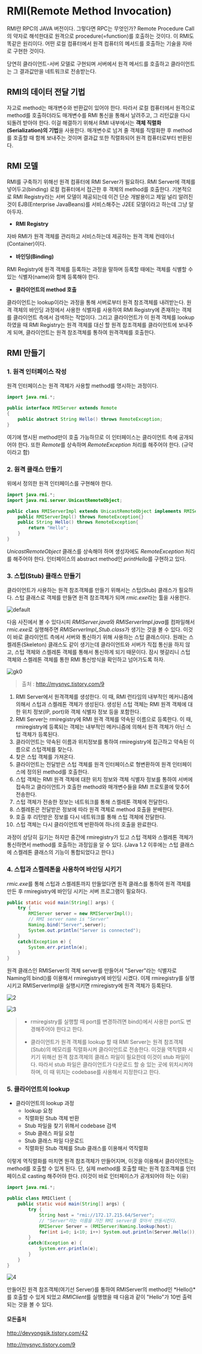 # RMI(Remote Method Invocation)

RMI란 RPC의 JAVA 버전이다. 그렇다면 RPC는 무엇인가? Remote Procedure Call의 약자로 해석한대로 원격으로 procedure(=function)를 호출하는 것이다. 이 RMI도 똑같은 원리이다. 어떤 로컬 컴퓨터에서 원격 컴퓨터의 메서드를 호출하는 기술을 자바로 구현한 것이다.

당연히 클라이언트-서버 모델로 구현되며 서버에서 원격 메서드를 호출하고 클라이언트는 그 결과값만을 네트워크로 전송받는다.

## RMI의 데이터 전달 기법

자고로 method는 매개변수와 반환값이 있어야 한다. 따라서 로컬 컴퓨터에서 원격으로 method를 호출하더라도 매개변수를 RMI 통신을 통해서 날려주고, 그 리턴값을 다시 되돌려 받아야 한다. 이걸 해결하기 위해서 RMI 내부에서는 **객체 직렬화(Serialization)의 기법**을 사용한다. 매개변수로 넘겨 줄 객체를 직렬화한 후 method를 호출할 때 함께 보내주는 것이며 결과값 또한 직렬화되어 원격 컴퓨터로부터 반환된다.



## RMI 모델

RMI를 구축하기 위해선 원격 컴퓨터에 RMI Server가 필요하다. RMI Server에 객체를 넣어두고(binding) 로컬 컴퓨터에서 접근한 후 객체의 method를 호출한다. 기본적으로 RMI Registry라는 서버 모델이 제공되는데 이건 단순 개발용이고 제일 널리 알려진 것이 EJB(Enterprise JavaBeans)를 서비스해주는 J2EE 모델이라고 하는데 그냥 알아두자.

* **RMI Registry**

자바 RMI가 원격 객체를 관리하고 서비스하는데 제공하는 원격 객체 컨테이너(Container)이다.

* **바인딩(Binding)**

RMI Registry에 원격 객체를 등록하는 과정을 말하며 등록할 때에는 객체를 식별할 수 있는 식별자(name)와 함께 등록해야 한다. 

* **클라이언트의 method 호출**

클라이언트는 lookup이라는 과정을 통해 서버로부터 원격 참조객체를 내려받는다. 원격 객체의 바인딩 과정에서 사용한 식별자를 사용하여 RMI Registry에 존재하는 객체를 클라이언트 측에서 검색하는 작업이다. 그리고 클라이언트가 이 원격 객체를 lookup 하였을 때 RMI Registry는 원격 객체를 대신 할 원격 참조객체를 클라이언트에 보내주게 되며, 클라이언트는 원격 참조객체를 통하여 원격객체를 호출한다.



## RMI 만들기

### 1. 원격 인터페이스 작성

원격 인터페이스는 원격 객체가 사용할 method를 명시하는 과정이다.

```java
import java.rmi.*;

public interface RMIServer extends Remote
{
	public abstract String Hello() throws RemoteException;
}
```

여기에 명시된 method만이 호출 가능하므로 이 인터페이스는 클라이언트 측에 공개되어야 한다. 또한 *Remote*를 상속하며 *RemoteException* 처리를 해주어야 한다. (규약이라고 함)

### 2. 원격 클래스 만들기

위에서 정의한 원격 인터페이스를 구현해야 한다.

```java
import java.rmi.*;
import java.rmi.server.UnicastRemoteObject;

public class RMIServerImpl extends UnicastRemoteObject implements RMIServer{
	public RMIServerImpl() throws RemoteException{}
	public String Hello() throws RemoteException{
		return "Hello";
	}
}
```

*UnicastRemoteObject* 클래스를 상속해야 하며 생성자에도 *RemoteException* 처리를 해주어야 한다. 인터페이스의 abstract method인 *printHello*를 구현하고 있다.

### 3. 스텁(Stub) 클래스 만들기

클라이언트가 사용하는 원격 참조객체를 만들기 위해서는 스텁(Stub) 클래스가 필요하다. 스텁 클래스로 객체를 만들면 원격 참조객체가 되며 *rmic.exe*라는 툴을 사용한다.

![default](https://user-images.githubusercontent.com/35518072/38370184-77302014-3924-11e8-879d-2d64eeb73729.PNG)

다음 사진에서 볼 수 있다시피 *RMIServer.java*와 *RMIServerImpl.java*를 컴파일해서 *rmic.exe*로 실행해주면 *RMIServerImpl_Stub.class*가 생기는 것을 볼 수 있다. 이것이 바로 클라이언트 측에서 서버와 통신하기 위해 사용하는 스텁 클래스이다. 원래는 스켈레톤(Skeleton) 클래스도 같이 생기는데 클라이언트와 서버가 직접 통신을 하지 않고, 스텁 객체와 스켈레톤 객체를 통해서 통신하게 되기 때문이다. 잠시 헷갈리니 스텁 객체와 스켈레톤 객체를 통한 RMI 통신방식을 확인하고 넘어가도록 하자.

![gk0](https://user-images.githubusercontent.com/35518072/38370604-74d41a22-3925-11e8-8ec6-af1486d5f7f8.gif)

> 출처 : http://mysnyc.tistory.com/9

1. RMI Server에서 원격객체를 생성한다. 이 때, RMI 런타임의 내부적인 메커니즘에 의해서 스텁과 스켈레톤 객체가 생성된다. 생성된 스텁 객체는 RMI 원격 객체에 대한 위치 정보(IP, port)와 객체 식별자 정보 등을 포함한다.
2. RMI Server는 rmiregistry에 RMI 원격 객체를 약속된 이름으로 등록한다. 이 때, rmiregistry에 등록되는 객체는 내부적인 메커니즘에 의해서 원격 객체가 아닌 스텁 객체가 등록된다.
3. 클라이언트는 약속된 이름과 위치정보를 통하여 rmiregistry에 접근하고 약속된 이름으로 스텁객체를 찾는다.
4. 찾은 스텁 객체를 가져온다.
5. 클라이언트는 전달받은 스텁 객체를 원격 인터페이스로 형변환하여 원격 인터페이스에 정의된 method를 호출한다.
6. 스텁 객체는 RMI 원격 객체에 대한 위치 정보와 객체 식별자 정보를 통하여 서버에 접속하고 클라이언트가 호출한 method와 매개변수들을 RMI 프로토콜에 맞추어 전송한다.
7. 스텁 객체가 전송한 정보는 네트워크를 통해 스켈레톤 객체에 전달한다.
8. 스켈레톤은 전달받은 정보에 따라 원격 객체로 method 호출을 분배한다.
9. 호출 후 리턴받은 정보를 다시 네트워크를 통해 스텁 객체에 전달한다.
10. 스텁 객체는 다시 클라이언트엑 반환하여 하나의 호출을 완료한다.

과정이 상당히 길기는 하지만 중간에 rmiregistry가 있고 스텁 객체와 스켈레톤 객체가 통신하면서 method를 호출하는 과정임을 알 수 있다. (Java 1.2 이후에는 스텁 클래스에 스켈레톤 클래스의 기능이 통합되었다고 한다.)

### 4. 스텁과 스켈레톤을 사용하여 바인딩 시키기

*rmic.exe*를 통해 스텁과 스켈레톤까지 만들었다면 원격 클래스를 통하여 원격 객체를 만든 후 rmiregistry에 바인딩 시키는 서버 프로그램이 필요하다.

```java
public static void main(String[] args) {
	try {
		RMIServer server = new RMIServerImpl();
		// RMI server name is "Server"
		Naming.bind("Server",server);
		System.out.println("Server is connected");
	}
	catch(Exception e) {
		System.err.println(e);
	}
}
```

원격 클래스인 RMIServer의 객체 server를 만들어서 "Server"라는 식별자로 Naming의 bind()를 이용해서  rmiregistry에 바인딩 시켰다. 이제 rmiregistry를 실행시키고 RMIServerImpl을 실행시키면  rmiregistry에 원격 객체가 등록된다.

![2](https://user-images.githubusercontent.com/35518072/38371374-3b3e4eb6-3927-11e8-98ed-ad5bf2bbf461.PNG)

![3](https://user-images.githubusercontent.com/35518072/38371376-3b70a848-3927-11e8-9fa6-5aa2c67bd81c.PNG)

> * rmiregistry를 실행할 때 port를 변경하려면 bind()에서 사용한 port도 변경해주어야 한다고 한다. 
>
>
> * 클라이언트가 원격 객체를 lookup 할 때 RMI Server는 원격 참조객체(Stub)의 메모리를 직렬화시켜 클라이언트로 전송한다. 이것을 역직렬화 시키기 위해선 원격 참조객체의 클래스 파일이 필요한데 이것이 stub 파일이다. 따라서 stub 파일은 클라이언트가 다운로드 할 숭 있는 곳에 위치시켜야 하며, 이 때 위치는 codebase를 사용해서 지정한다고 한다.

### 5. 클라이언트의 lookup

* 클라이언트의 lookup 과정
  * lookup 요청
  * 직렬화된 Stub 객체 반환
  * Stub 파일을 찾기 위해서 codebase 검색
  * Stub 클래스 파일 요청
  * Stub 클래스 파일 다운로드
  * 직렬화된 Stub 객체를 Stub 클래스를 이용해서 역직렬화

이렇게 역직렬화를 마치면 원격 참조객체가 만들어지며, 이것을 이용해서 클라이언트는 method를 호출할 수 있게 된다. 단, 실제 method를 호출할 때는 원격 참조객체를 인터페이스로 casting 해주어야 한다. (이것이 바로 인터페이스가 공개되어야 하는 이유)

```java
import java.rmi.*;

public class RMIClient {
	public static void main(String[] args) {
		try {
			String host = "rmi://172.17.215.64/Server";
			// "Server"라는 이름을 가진 RMI server를 찾아서 연동시킨다.
			RMIServer Server = (RMIServer)Naming.lookup(host);
			for(int i=0; i<10; i++) System.out.println(Server.Hello());
		}
		catch(Exception e) {
			System.err.println(e);
		}
	}
}
```

![4](https://user-images.githubusercontent.com/35518072/38372086-f8f77a08-3928-11e8-8b81-4b053b862c20.PNG)

만들어진 원격 참조객체(여기선 Server)를 통하여 RMIServer의 method인 *Hello()*를 호출할 수 있게 되었고 *RMIClient*를 실행했을 때 다음과 같이 "Hello"가 10번 출력되는 것을 볼 수 있다. 

#### 모든출처

http://devyongsik.tistory.com/42

http://mysnyc.tistory.com/9